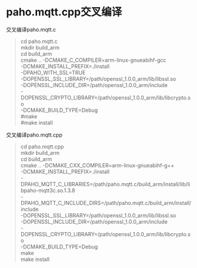 # paho.mqtt.cpp交叉编译

交叉编译paho.mqtt.c
>cd paho.mqtt.c \
>mkdir build_arm \
>cd build_arm \
>cmake ..  -DCMAKE_C_COMPILER=arm-linux-gnueabihf-gcc  \
-DCMAKE_INSTALL_PREFIX=./install  \
-DPAHO_WITH_SSL=TRUE  \
-DOPENSSL_SSL_LIBRARY=/path/openssl_1.0.0_arm/lib/libssl.so \
-DOPENSSL_INCLUDE_DIR=/path/openssl_1.0.0_arm/include \
-DOPENSSL_CRYPTO_LIBRARY=/path/openssl_1.0.0_arm/lib/libcrypto.so \
-DCMAKE_BUILD_TYPE=Debug \
>#make \
>#make install

交叉编译paho.mqtt.cpp
>cd paho.mqtt.cpp \
>mkdir build_arm \
>cd build_arm \
>cmake ..  -DCMAKE_CXX_COMPILER=arm-linux-gnueabihf-g++  \
-DCMAKE_INSTALL_PREFIX=./install  \
-DPAHO_MQTT_C_LIBRARIES=/path/paho.mqtt.c/build_arm/install/lib/libpaho-mqtt3c.so.1.3.8  \
-DPAHO_MQTT_C_INCLUDE_DIRS=/path/paho.mqtt.c/build_arm/install/include  \
-DOPENSSL_SSL_LIBRARY=/path/openssl_1.0.0_arm/lib/libssl.so  \
-DOPENSSL_INCLUDE_DIR=/path/openssl_1.0.0_arm/include  \
-DOPENSSL_CRYPTO_LIBRARY=/path/openssl_1.0.0_arm/lib/libcrypto.so \
-DCMAKE_BUILD_TYPE=Debug \
>make \
>make install